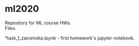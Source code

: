 # ml2020
Repository for ML course HWs.<br>
Files:<br>

*task_1_zaicenoka.ipynb - first homework's jupyter notebook.

